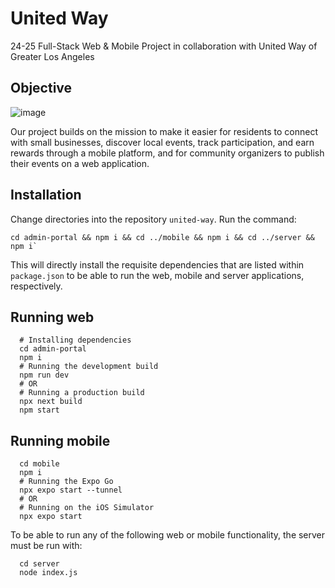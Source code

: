 # United Way
24-25 Full-Stack Web & Mobile Project in collaboration with United Way of Greater Los Angeles

## Objective
![image](https://github.com/user-attachments/assets/58f435e5-1943-44dc-8283-fbb0618ed0c8)

Our project builds on the mission to make it easier for residents to connect with small businesses, discover local events, track participation, and earn rewards through a mobile platform, and for community organizers to publish their events on a web application.

## Installation
Change directories into the repository `united-way`. 
Run the command:
```shell
cd admin-portal && npm i && cd ../mobile && npm i && cd ../server && npm i`
```
This will directly install the requisite dependencies that are listed within `package.json` to be able to run the web, mobile and server applications, respectively.

## Running web
```shell
  # Installing dependencies
  cd admin-portal
  npm i
  # Running the development build
  npm run dev
  # OR
  # Running a production build
  npx next build
  npm start
```

## Running mobile
```shell
  cd mobile
  npm i
  # Running the Expo Go
  npx expo start --tunnel
  # OR
  # Running on the iOS Simulator
  npx expo start
```

To be able to run any of the following web or mobile functionality, the server must be run with:
```shell
  cd server
  node index.js
```